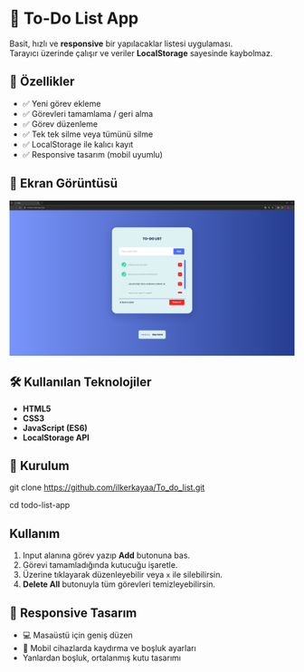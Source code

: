 # 📝 To-Do List App

Basit, hızlı ve **responsive** bir yapılacaklar listesi uygulaması.  
Tarayıcı üzerinde çalışır ve veriler **LocalStorage** sayesinde kaybolmaz.

## 🚀 Özellikler

- ✅ Yeni görev ekleme
- ✅ Görevleri tamamlama / geri alma
- ✅ Görev düzenleme
- ✅ Tek tek silme veya tümünü silme
- ✅ LocalStorage ile kalıcı kayıt
- ✅ Responsive tasarım (mobil uyumlu)

## 📸 Ekran Görüntüsü

![Todo App Görüntüsü](To-do-List.png)

## 🛠️ Kullanılan Teknolojiler

- **HTML5**
- **CSS3**
- **JavaScript (ES6)**
- **LocalStorage API**

## 📂 Kurulum

git clone https://github.com/ilkerkayaa/To_do_list.git

cd todo-list-app

## Kullanım

1. Input alanına görev yazıp **Add** butonuna bas.
2. Görevi tamamladığında kutucuğu işaretle.
3. Üzerine tıklayarak düzenleyebilir veya `x` ile silebilirsin.
4. **Delete All** butonuyla tüm görevleri temizleyebilirsin.

## 📱 Responsive Tasarım

- 💻 Masaüstü için geniş düzen
- 📱 Mobil cihazlarda kaydırma ve boşluk ayarları
- Yanlardan boşluk, ortalanmış kutu tasarımı

